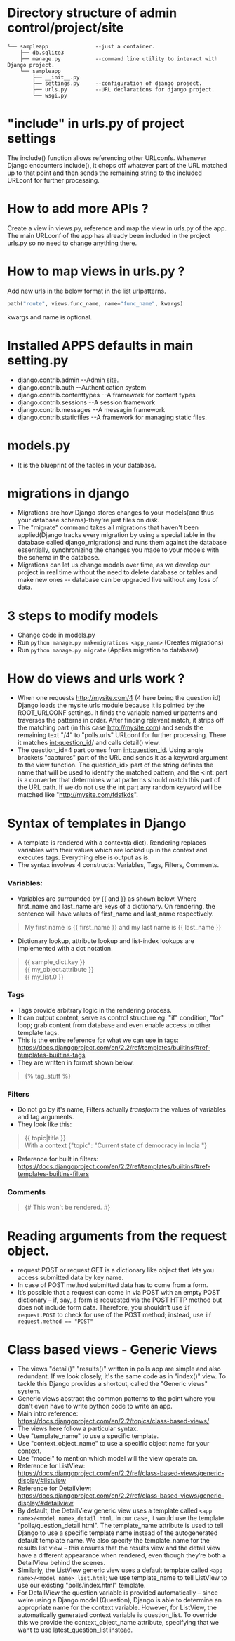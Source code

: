 # Directory structure of admin control/project/site
```
└── sampleapp               --just a container.
    ├── db.sqlite3
    ├── manage.py           --command line utility to interact with Django project.
    └── sampleapp
        ├── __init__.py
        ├── settings.py     --configuration of django project.
        ├── urls.py         --URL declarations for django project.
        └── wsgi.py         
```

# "include" in urls.py of project settings

The include() function allows referencing other URLconfs. Whenever Django encounters include(), it chops off whatever part of the URL matched up to that point and then sends the remaining string to the included URLconf for further processing.

# How to add more APIs ?

Create a view in views.py, reference and map the view in urls.py of the app. The main URLconf of the app has already been included in the project urls.py so no need to change anything there.

# How to map views in urls.py ?

Add new urls in the below format in the list urlpatterns.  
```python
path("route", views.func_name, name="func_name", kwargs)
```
kwargs and name is optional.

# Installed APPS defaults in main setting.py

- django.contrib.admin             --Admin site.  
- django.contrib.auth              --Authentication system
- django.contrib.contenttypes      --A framework for content types
- django.contrib.sessions          --A session framework        
- django.contrib.messages          --A messagin framework
- django.contrib.staticfiles       --A framework for managing static files.

# models.py

- It is the blueprint of the tables in your database.

# migrations in django

- Migrations are how Django stores changes to your models(and thus your database schema)-they're just files on disk.
- The "migrate" command takes all migrations that haven't been applied(Django tracks every migration by using a special table in the database called django_migrations) and runs them against the database essentially, synchronizing the changes you made to your models with the schema in the database.
- Migrations can let us change models over time, as we develop our project in real time without the need to delete database or tables and make new ones -- database can be upgraded live without any loss of data.

# 3 steps to modify models

- Change code in models.py
- Run `python manage.py makemigrations <app_name>` (Creates migrations)
- Run `python manage.py migrate` (Applies migration to database)

# How do views and urls work ?

- When one requests http://mysite.com/4 (4 here being the question id) Django loads the mysite.urls module because it is pointed by the ROOT_URLCONF settings. It finds the variable named urlpatterns and traverses the patterns in order. After finding relevant match, it strips off the matching part (in this case http://mysite.com) and sends the remaining text "/4" to "polls.urls" URLconf for further processing. There it matches <int:question_id>/ and calls detail() view.
- The question_id=4 part comes from <int:question_id>. Using angle brackets "captures" part of the URL and sends it as a keyword argument to the view function. The question_id> part of the string defines the name that will be used to identify the matched pattern, and the <int: part is a converter that determines what patterns should match this part of the URL path. If we do not use the int part any random keyword will be matched like  "http://mysite.com/fdsfkds".

# Syntax of templates in Django

- A template is rendered with a context(a dict). Rendering replaces variables with their values which are looked up in the context and executes tags. Everything else is output as is.
- The syntax involves 4 constructs: Variables, Tags, Filters, Comments.

### Variables:

- Variables are surrounded by {{ and }} as shown below. Where first_name and last_name are keys of a dictionary. On rendering, the sentence will have values of first_name and last_name respectively.
> My first name is {{ first_name }} and my last name is {{ last_name }}  

- Dictionary lookup, attribute lookup and list-index lookups are implemented with a dot notation.
>{{ sample_dict.key }}  
{{ my_object.attribute }}  
{{ my_list.0 }}  

### Tags

- Tags provide arbitrary logic in the rendering process.
- It can output content, serve as control structure eg: "if" condition, "for" loop; grab content from database and even enable access to other template tags.
- This is the entire reference for what we can use in tags: https://docs.djangoproject.com/en/2.2/ref/templates/builtins/#ref-templates-builtins-tags
- They are written in format shown below.  
> {% tag_stuff %}  

### Filters

- Do not go by it's name, Filters actually *transform* the values of variables and tag arguments.
- They look like this:
> {{ topic|title }}  
With a context {"topic": "Current state of democracy in India "}  

- Reference for built in filters: https://docs.djangoproject.com/en/2.2/ref/templates/builtins/#ref-templates-builtins-filters

### Comments

> {# This won't be rendered. #}  

# Reading arguments from the request object.

- request.POST or request.GET is a dictionary like object that lets you access submitted data by key name.
- In case of POST method submitted data has to come from a form.
- It’s possible that a request can come in via POST with an empty POST dictionary – if, say, a form is requested via the POST HTTP method but does not include form data. Therefore, you shouldn’t use ```if request.POST``` to check for use of the POST method; instead, use ```if request.method == "POST"```


# Class based views - Generic Views

- The views "detail()" "results()" written in polls app are simple and also redundant. If we look closely, it's the same code as in "index()" view. To tackle this Django provides a shortcut, called the "Generic views" system.
- Generic views abstract the common patterns to the point where you don't even have to write python code to write an app.
- Main intro reference: https://docs.djangoproject.com/en/2.2/topics/class-based-views/
- The views here follow a particular syntax.
- Use "template_name" to use a specific template.
- Use "context_object_name" to use a specific object name for your context.
- Use "model" to mention which model will the view operate on.
- Reference for ListView: https://docs.djangoproject.com/en/2.2/ref/class-based-views/generic-display/#listview
- Reference for DetailView: https://docs.djangoproject.com/en/2.2/ref/class-based-views/generic-display/#detailview
- By default, the DetailView generic view uses a template called ```<app name>/<model name>_detail.html```. In our case, it would use the template "polls/question_detail.html". The template_name attribute is used to tell Django to use a specific template name instead of the autogenerated default template name. We also specify the template_name for the results list view – this ensures that the results view and the detail view have a different appearance when rendered, even though they’re both a DetailView behind the scenes.
- Similarly, the ListView generic view uses a default template called ```<app name>/<model name>_list.html```; we use template_name to tell ListView to use our existing "polls/index.html" template.
- For DetailView the question variable is provided automatically – since we’re using a Django model (Question), Django is able to determine an appropriate name for the context variable. However, for ListView, the automatically generated context variable is question_list. To override this we provide the context_object_name attribute, specifying that we want to use latest_question_list instead.
